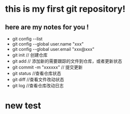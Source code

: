 # this is my first git repository!

## here are my notes for you !

- git config --list
- git config --global user.name "xxx"
- git config --global user.email "xxx@xxx"
- git init // 创建仓库
- git add // 添加新的需要跟踪的文件到仓库，或者更新状态
- git commit -m "xxxxxx" // 提交更新
- git status //查看仓库状态
- git diff //查看文件改动状态
- git log //查看仓库改动日志

# new test